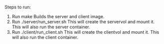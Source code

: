 Steps to run:
1) Run make
   Builds the server and client image.
2) Run ./server/run_server.sh
   This will create the servervol and mount it.
   This will also run the server container.
2) Run ./client/run_client.sh
   This will create the clientvol and mount it.
   This will also run the client container.